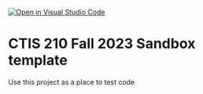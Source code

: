 [![Open in Visual Studio Code](https://classroom.github.com/assets/open-in-vscode-718a45dd9cf7e7f842a935f5ebbe5719a5e09af4491e668f4dbf3b35d5cca122.svg)](https://classroom.github.com/online_ide?assignment_repo_id=11762882&assignment_repo_type=AssignmentRepo)
# CTIS 210 Fall 2023 Sandbox template

Use this project as a place to test code
